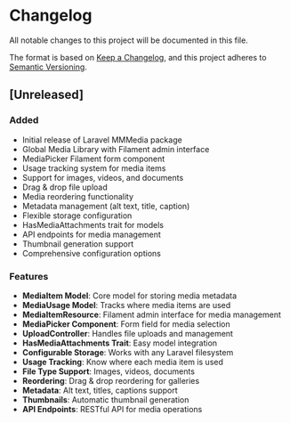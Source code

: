 # Changelog

All notable changes to this project will be documented in this file.

The format is based on [Keep a Changelog](https://keepachangelog.com/en/1.0.0/),
and this project adheres to [Semantic Versioning](https://semver.org/spec/v2.0.0.html).

## [Unreleased]

### Added
- Initial release of Laravel MMMedia package
- Global Media Library with Filament admin interface
- MediaPicker Filament form component
- Usage tracking system for media items
- Support for images, videos, and documents
- Drag & drop file upload
- Media reordering functionality
- Metadata management (alt text, title, caption)
- Flexible storage configuration
- HasMediaAttachments trait for models
- API endpoints for media management
- Thumbnail generation support
- Comprehensive configuration options

### Features
- **MediaItem Model**: Core model for storing media metadata
- **MediaUsage Model**: Tracks where media items are used
- **MediaItemResource**: Filament admin interface for media management
- **MediaPicker Component**: Form field for media selection
- **UploadController**: Handles file uploads and management
- **HasMediaAttachments Trait**: Easy model integration
- **Configurable Storage**: Works with any Laravel filesystem
- **Usage Tracking**: Know where each media item is used
- **File Type Support**: Images, videos, documents
- **Reordering**: Drag & drop reordering for galleries
- **Metadata**: Alt text, titles, captions support
- **Thumbnails**: Automatic thumbnail generation
- **API Endpoints**: RESTful API for media operations
